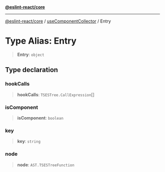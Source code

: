 [**@eslint-react/core**](../../../README.md)

***

[@eslint-react/core](../../../README.md) / [useComponentCollector](../README.md) / Entry

# Type Alias: Entry

> **Entry**: `object`

## Type declaration

### hookCalls

> **hookCalls**: `TSESTree.CallExpression`[]

### isComponent

> **isComponent**: `boolean`

### key

> **key**: `string`

### node

> **node**: `AST.TSESTreeFunction`

